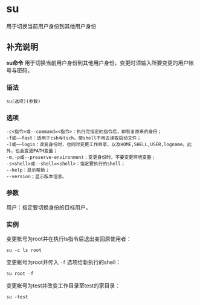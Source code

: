 #  su

用于切换当前用户身份到其他用户身份

##  补充说明

**su命令** 用于切换当前用户身份到其他用户身份，变更时须输入所要变更的用户帐号与密码。

###  语法

    
    
    su(选项)(参数)
    

###  选项

    
    
    -c<指令>或--command=<指令>：执行完指定的指令后，即恢复原来的身份；
    -f或——fast：适用于csh与tsch，使shell不用去读取启动文件；
    -l或——login：改变身份时，也同时变更工作目录，以及HOME,SHELL,USER,logname。此外，也会变更PATH变量；
    -m,-p或--preserve-environment：变更身份时，不要变更环境变量；
    -s<shell>或--shell=<shell>：指定要执行的shell；
    --help：显示帮助；
    --version；显示版本信息。
    

###  参数

用户：指定要切换身份的目标用户。

###  实例

变更帐号为root并在执行ls指令后退出变回原使用者：

    
    
    su -c ls root
    

变更帐号为root并传入 ` -f ` 选项给新执行的shell：

    
    
    su root -f
    

变更帐号为test并改变工作目录至test的家目录：

    
    
    su -test
    

